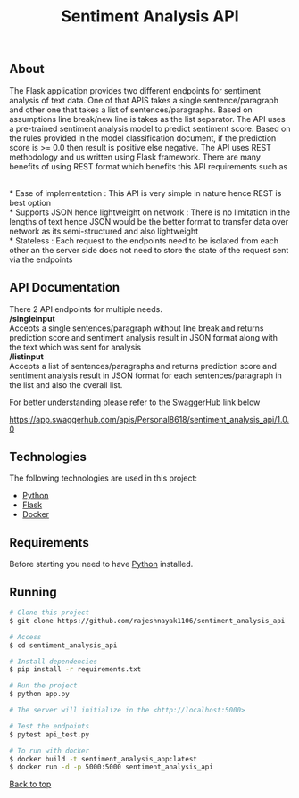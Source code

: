 <h1 align="center">Sentiment Analysis API</h1>

<!-- <p align="center">
  <img alt="Github top language" src="https://img.shields.io/github/languages/top/{{YOUR_GITHUB_USERNAME}}/sentiment-analysis-api?color=56BEB8">

  <img alt="Github language count" src="https://img.shields.io/github/languages/count/{{YOUR_GITHUB_USERNAME}}/sentiment-analysis-api?color=56BEB8">

  <img alt="Repository size" src="https://img.shields.io/github/repo-size/{{YOUR_GITHUB_USERNAME}}/sentiment-analysis-api?color=56BEB8">

  <img alt="License" src="https://img.shields.io/github/license/{{YOUR_GITHUB_USERNAME}}/sentiment-analysis-api?color=56BEB8"> -->

  <!-- <img alt="Github issues" src="https://img.shields.io/github/issues/{{YOUR_GITHUB_USERNAME}}/sentiment-analysis-api?color=56BEB8" /> -->

  <!-- <img alt="Github forks" src="https://img.shields.io/github/forks/{{YOUR_GITHUB_USERNAME}}/sentiment-analysis-api?color=56BEB8" /> -->

  <!-- <img alt="Github stars" src="https://img.shields.io/github/stars/{{YOUR_GITHUB_USERNAME}}/sentiment-analysis-api?color=56BEB8" /> -->
</p>

<!-- Status -->

<!-- <h4 align="center">
  🚧  Sentiment Analysis Api 🚀 Under construction...  🚧
</h4>

<hr> -->

<!-- <p align="center">
  <a href="#dart-about">About</a> &#xa0; | &#xa0;
  <a href="#sparkles-features">Endpoints</a> &#xa0; | &#xa0;
  <a href="#rocket-technologies">Technologies</a> &#xa0; | &#xa0;
  <a href="#white_check_mark-requirements">Requirements</a> &#xa0; | &#xa0;
  <a href="#checkered_flag-starting">Starting</a> &#xa0; | &#xa0;
  <a href="#memo-license">License</a> &#xa0; | &#xa0;
  <a href="https://github.com/{{YOUR_GITHUB_USERNAME}}" target="_blank">Author</a>
</p> -->

<br>

## About

The Flask application provides two different endpoints for sentiment analysis of text data. One of that APIS takes a single sentence/paragraph and other one that takes a list of sentences/paragraphs. Based on assumptions line break/new line is takes as the list separator. The API uses a pre-trained sentiment analysis model to predict sentiment score. Based on the rules provided in the model classification document, if the prediction score is >= 0.0 then result is positive else negative. The API uses REST methodology and us written using Flask framework. There are many benefits of using REST format which benefits this API requirements such as

<br>
 * Ease of implementation : This API is very simple in nature  hence REST is best option 
<br>
* Supports JSON hence lightweight on network : There is no limitation in the lengths of text hence JSON would be the better format to transfer data over network as its semi-structured and also lightweight
 <br>
* Stateless : Each request to the endpoints need to be isolated from each other an the server side does not need to store the state of the request sent via the endpoints
 <br>

## API Documentation

There 2 API endpoints for multiple needs.
<br>
<b> /singleinput </b>
<br>
Accepts a single sentences/paragraph without line break and returns prediction score and sentiment analysis result in JSON format along with the text which was sent for analysis
<br>
<b> /listinput </b>
<br>
Accepts a list of sentences/paragraphs and returns prediction score and sentiment analysis result in JSON format for each sentences/paragraph in the list and also the overall list.

For better understanding please refer to the SwaggerHub link below

https://app.swaggerhub.com/apis/Personal8618/sentiment_analysis_api/1.0.0

## Technologies

The following technologies are used in this project:

- [Python](https://www.python.org/)
- [Flask](https://flask.palletsprojects.com/en/1.1.x/)
- [Docker](https://www.docker.com/)

## Requirements

Before starting you need to have [Python](https://www.python.org/) installed.

## Running

```bash
# Clone this project
$ git clone https://github.com/rajeshnayak1106/sentiment_analysis_api

# Access
$ cd sentiment_analysis_api

# Install dependencies
$ pip install -r requirements.txt

# Run the project
$ python app.py

# The server will initialize in the <http://localhost:5000>

# Test the endpoints
$ pytest api_test.py

# To run with docker
$ docker build -t sentiment_analysis_app:latest .
$ docker run -d -p 5000:5000 sentiment_analysis_api

```

<a href="#top">Back to top</a>
